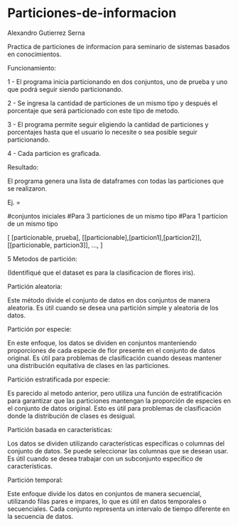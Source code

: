 # Particiones-de-informacion
Alexandro Gutierrez Serna

Practica de particiones de informacion para seminario de sistemas basados en conocimientos.

Funcionamiento:

  1 - El programa inicia particionando en dos conjuntos, uno de prueba y uno que podrá seguir siendo particionando.
  
  2 - Se ingresa la cantidad de particiones de un mismo tipo y después el porcentaje que será particionado con este tipo de metodo.
  
  3 - El programa permite seguir eligiendo la cantidad de particiones y porcentajes hasta que el usuario lo necesite o sea posible seguir particionando.
  
  4 - Cada particion es graficada.
  


Resultado:

  El programa genera una lista de dataframes con todas las particiones que se realizaron.
  
  Ej. =
  
  #conjuntos iniciales     #Para 3 particiones de un mismo tipo         #Para 1 particion de un mismo tipo
  
  [ 
  [particionable, prueba], [[particionable],[particion1],[particion2]], [[particionable, particion3]], ...,
  ]
  




  5 Metodos de partición:
  
  (Identifiqué que el dataset es para la clasificacion de flores iris).
  
  
Partición aleatoria:

Este método divide el conjunto de datos en dos conjuntos de manera aleatoria. Es útil cuando se desea una partición simple y aleatoria de los datos.
    
  
Partición por especie: 

En este enfoque, los datos se dividen en conjuntos manteniendo proporciones de cada especie de flor presente en el conjunto de datos original. Es útil para problemas de clasificación cuando deseas mantener una distribución equitativa de clases en las particiones.
    

Partición estratificada por especie:

Es parecido al metodo anterior, pero utiliza una función de estratificación para garantizar que las particiones mantengan la proporción de especies en el conjunto de datos original. Esto es útil para problemas de clasificación donde la distribución de clases es desigual.
    

Partición basada en características: 

Los datos se dividen utilizando características específicas o columnas del conjunto de datos. Se puede seleccionar las columnas que se desean usar. Es útil cuando se desea trabajar con un subconjunto específico de características.
    

Partición temporal:

Este enfoque divide los datos en conjuntos de manera secuencial, utilizando filas pares e impares, lo que es útil en datos temporales o secuenciales. Cada conjunto representa un intervalo de tiempo diferente en la secuencia de datos.
    
